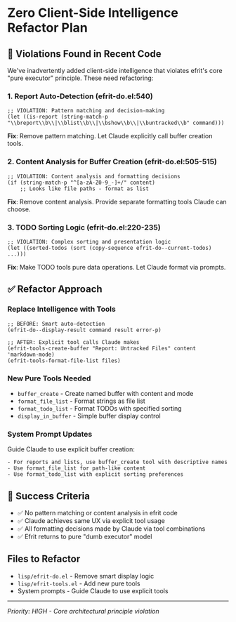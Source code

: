 # Zero Client-Side Intelligence Refactor Plan

## 🚨 Violations Found in Recent Code

We've inadvertently added client-side intelligence that violates efrit's core "pure executor" principle. These need refactoring:

### 1. Report Auto-Detection (efrit-do.el:540)
```elisp
;; VIOLATION: Pattern matching and decision-making
(let ((is-report (string-match-p "\\breport\\b\\|\\blist\\b\\|\\bshow\\b\\|\\buntracked\\b" command)))
```
**Fix**: Remove pattern matching. Let Claude explicitly call buffer creation tools.

### 2. Content Analysis for Buffer Creation (efrit-do.el:505-515) 
```elisp
;; VIOLATION: Content analysis and formatting decisions
(if (string-match-p "^[a-zA-Z0-9_-]+/" content)
    ;; Looks like file paths - format as list
```
**Fix**: Remove content analysis. Provide separate formatting tools Claude can choose.

### 3. TODO Sorting Logic (efrit-do.el:220-235)
```elisp
;; VIOLATION: Complex sorting and presentation logic
(let ((sorted-todos (sort (copy-sequence efrit-do--current-todos) ...)))
```
**Fix**: Make TODO tools pure data operations. Let Claude format via prompts.

## ✅ Refactor Approach

### Replace Intelligence with Tools
```elisp
;; BEFORE: Smart auto-detection
(efrit-do--display-result command result error-p)

;; AFTER: Explicit tool calls Claude makes
(efrit-tools-create-buffer "Report: Untracked Files" content 'markdown-mode)
(efrit-tools-format-file-list files)
```

### New Pure Tools Needed
- `buffer_create` - Create named buffer with content and mode
- `format_file_list` - Format strings as file list
- `format_todo_list` - Format TODOs with specified sorting
- `display_in_buffer` - Simple buffer display control

### System Prompt Updates
Guide Claude to use explicit buffer creation:
```
- For reports and lists, use buffer_create tool with descriptive names
- Use format_file_list for path-like content
- Use format_todo_list with explicit sorting preferences
```

## 🎯 Success Criteria
- ✅ No pattern matching or content analysis in efrit code
- ✅ Claude achieves same UX via explicit tool usage  
- ✅ All formatting decisions made by Claude via tool combinations
- ✅ Efrit returns to pure "dumb executor" model

## Files to Refactor
- `lisp/efrit-do.el` - Remove smart display logic
- `lisp/efrit-tools.el` - Add new pure tools
- System prompts - Guide Claude to use explicit tools

---
*Priority: HIGH - Core architectural principle violation*
